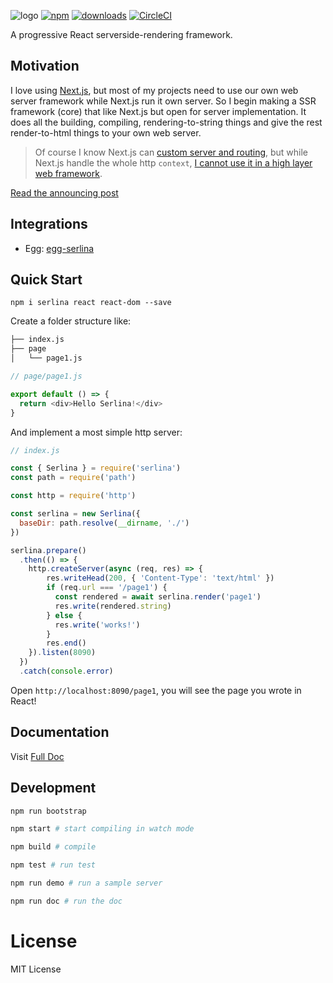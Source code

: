 ![logo](https://cdn.nlark.com/yuque/0/2018/png/84329/1533482375370-fc24dd8f-9cf5-46bd-b8ca-8b7cdf43be83.png)
[![npm](https://badgen.net/npm/v/serlina)](https://npm.im/serlina)
[![downloads](https://badgen.net/npm/dm/serlina)](https://npm.im/serlina)
[![CircleCI](https://circleci.com/gh/djyde/serlina.svg?style=shield)](https://circleci.com/gh/djyde/serlina)

A progressive React serverside-rendering framework.

## Motivation

I love using [Next.js](https://github.com/zeit/next.js/), but most of my projects need to use our own web server framework while Next.js run it own server. So I begin making a SSR framework (core) that like Next.js but open for server implementation. It does all the building, compiling, rendering-to-string things and give the rest render-to-html things to your own web server.

> Of course I know Next.js can [custom server and routing](https://github.com/zeit/next.js#custom-server-and-routing), but while Next.js handle the whole http `context`, [I cannot use it in a high layer web framework](https://github.com/eggjs/egg/issues/328).

[Read the announcing post](https://medium.com/@djyde/serlina-a-progressive-react-serverside-rendering-framework-a4de2d71d984)

## Integrations

- Egg: [egg-serlina](https://github.com/serlina-community/egg-serlina)

## Quick Start

```
npm i serlina react react-dom --save
```

Create a folder structure like:

```bash
├── index.js
├── page
│   └── page1.js
```

```js
// page/page1.js

export default () => {
  return <div>Hello Serlina!</div>
}
```

And implement a most simple http server:

```js
// index.js

const { Serlina } = require('serlina')
const path = require('path')

const http = require('http')

const serlina = new Serlina({
  baseDir: path.resolve(__dirname, './')
})

serlina.prepare()
  .then(() => {
    http.createServer(async (req, res) => {
        res.writeHead(200, { 'Content-Type': 'text/html' })
        if (req.url === '/page1') {
          const rendered = await serlina.render('page1')
          res.write(rendered.string)
        } else {
          res.write('works!')
        }
        res.end()
    }).listen(8090)
  })
  .catch(console.error)
```

Open `http://localhost:8090/page1`, you will see the page you wrote in React!

## Documentation

Visit [Full Doc](https://serlina.js.org)

## Development

```bash
npm run bootstrap

npm start # start compiling in watch mode

npm build # compile 

npm test # run test

npm run demo # run a sample server

npm run doc # run the doc
```

# License

MIT License
